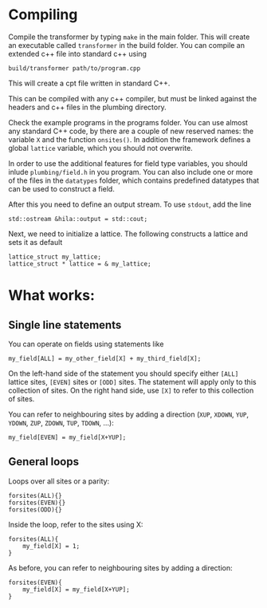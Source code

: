 # Compiling

Compile the transformer by typing `make` in the main folder.
This will create an executable called `transformer` in the build folder.
You can compile an extended c++ file into standard c++ using
~~~
build/transformer path/to/program.cpp
~~~
This will create a cpt file written in standard C++.

This can be compiled with any c++ compiler, but must be linked against the headers and c++ files in the plumbing directory.

Check the example programs in the programs folder. You can use almost any standard C++ code, by there are a couple of new reserved names: the variable `X` and the function `onsites()`. In addition the framework defines a global `lattice` variable, which you should not overwrite.

In order to use the additional features for field type variables, you should inlude `plumbing/field.h` in you program. You can also include one or more of the files in the `datatypes` folder, which contains predefined datatypes that can be used to construct a field.

After this you need to define an output stream. To use `stdout`, add the line
~~~
std::ostream &hila::output = std::cout;
~~~
Next, we need to initialize a lattice. The following constructs a lattice and sets it as default
~~~
lattice_struct my_lattice;
lattice_struct * lattice = & my_lattice;
~~~



# What works:

## Single line statements

You can operate on fields using statements like
~~~
my_field[ALL] = my_other_field[X] + my_third_field[X];
~~~
On the left-hand side of the statement you should specify
either `[ALL]` lattice sites, `[EVEN]` sites or `[ODD]` sites.
The statement will apply only to this collection of sites.
On the right hand side, use `[X]` to refer to this collection
of sites.

You can refer to neighbouring sites by adding a direction (`XUP`, `XDOWN`, `YUP`, `YDOWN`, `ZUP`, `ZDOWN`, `TUP`, `TDOWN`, ...):
~~~
my_field[EVEN] = my_field[X+YUP];
~~~


## General loops 
Loops over all sites or a parity:
~~~
forsites(ALL){}
forsites(EVEN){}
forsites(ODD){}
~~~
Inside the loop, refer to the sites using X:
~~~
forsites(ALL){
    my_field[X] = 1;
}
~~~

As before, you can refer to neighbouring sites by adding a direction:
~~~
forsites(EVEN){
    my_field[X] = my_field[X+YUP];
}
~~~



